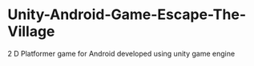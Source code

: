 # Unity-Android-Game-Escape-The-Village
2 D Platformer game for Android developed using unity game engine
